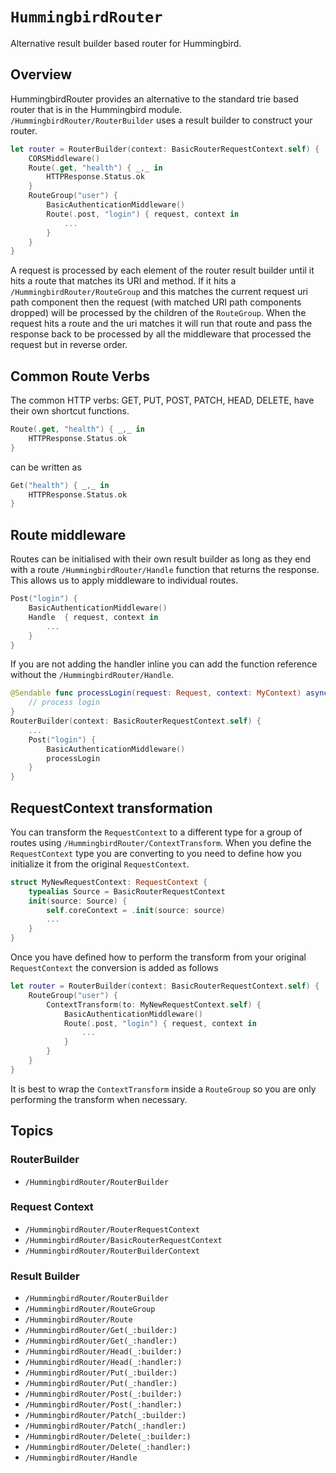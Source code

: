 # ``HummingbirdRouter``

Alternative result builder based router for Hummingbird. 

## Overview

HummingbirdRouter provides an alternative to the standard trie based router that is in the Hummingbird module. ``/HummingbirdRouter/RouterBuilder`` uses a result builder to construct your router.

```swift
let router = RouterBuilder(context: BasicRouterRequestContext.self) {
    CORSMiddleware()
    Route(.get, "health") { _,_ in
        HTTPResponse.Status.ok
    }
    RouteGroup("user") {
        BasicAuthenticationMiddleware()
        Route(.post, "login") { request, context in
            ...
        }
    }
}
```

A request is processed by each element of the router result builder until it hits a route that matches its URI and method. If it hits a ``/HummingbirdRouter/RouteGroup`` and this matches the current request uri path component then the request (with matched URI path components dropped) will be processed by the children of the `RouteGroup`. When the request hits a route and the uri matches it will run that route and pass the response back to be processed by all the middleware that processed the request but in reverse order.

## Common Route Verbs

The common HTTP verbs: GET, PUT, POST, PATCH, HEAD, DELETE, have their own shortcut functions.

```swift
Route(.get, "health") { _,_ in
    HTTPResponse.Status.ok
}
```
can be written as
```swift
Get("health") { _,_ in
    HTTPResponse.Status.ok
}
```

## Route middleware

Routes can be initialised with their own result builder as long as they end with a route ``/HummingbirdRouter/Handle`` function that returns the response. This allows us to apply middleware to individual routes. 

```swift
Post("login") {
    BasicAuthenticationMiddleware()
    Handle  { request, context in
        ...
    }
}
```

If you are not adding the handler inline you can add the function reference without the ``/HummingbirdRouter/Handle``.  

```swift
@Sendable func processLogin(request: Request, context: MyContext) async throws -> Response {
    // process login
}
RouterBuilder(context: BasicRouterRequestContext.self) {
    ...
    Post("login") {
        BasicAuthenticationMiddleware()
        processLogin
    }
}
```

## RequestContext transformation

You can transform the ``RequestContext`` to a different type for a group of routes using ``/HummingbirdRouter/ContextTransform``. When you define the `RequestContext` type you are converting to you need to define how you initialize it from the original `RequestContext`.

```swift
struct MyNewRequestContext: RequestContext {
    typealias Source = BasicRouterRequestContext
    init(source: Source) {
        self.coreContext = .init(source: source)
        ...
    }
}
```
Once you have defined how to perform the transform from your original `RequestContext` the conversion is added as follows

```swift
let router = RouterBuilder(context: BasicRouterRequestContext.self) {
    RouteGroup("user") {
        ContextTransform(to: MyNewRequestContext.self) {
            BasicAuthenticationMiddleware()
            Route(.post, "login") { request, context in
                ...
            }
        }
    }
}
```
It is best to wrap the `ContextTransform` inside a `RouteGroup` so you are only performing the transform when necessary.

## Topics

### RouterBuilder

- ``/HummingbirdRouter/RouterBuilder``

### Request Context

- ``/HummingbirdRouter/RouterRequestContext``
- ``/HummingbirdRouter/BasicRouterRequestContext``
- ``/HummingbirdRouter/RouterBuilderContext``

### Result Builder

- ``/HummingbirdRouter/RouterBuilder``
- ``/HummingbirdRouter/RouteGroup``
- ``/HummingbirdRouter/Route``
- ``/HummingbirdRouter/Get(_:builder:)``
- ``/HummingbirdRouter/Get(_:handler:)``
- ``/HummingbirdRouter/Head(_:builder:)``
- ``/HummingbirdRouter/Head(_:handler:)``
- ``/HummingbirdRouter/Put(_:builder:)``
- ``/HummingbirdRouter/Put(_:handler:)``
- ``/HummingbirdRouter/Post(_:builder:)``
- ``/HummingbirdRouter/Post(_:handler:)``
- ``/HummingbirdRouter/Patch(_:builder:)``
- ``/HummingbirdRouter/Patch(_:handler:)``
- ``/HummingbirdRouter/Delete(_:builder:)``
- ``/HummingbirdRouter/Delete(_:handler:)``
- ``/HummingbirdRouter/Handle``
